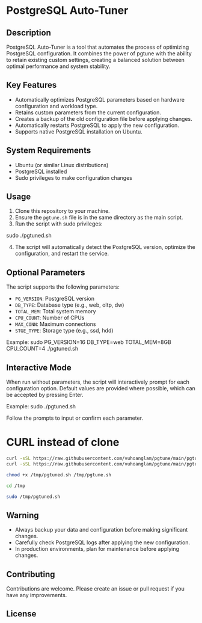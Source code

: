 # PostgreSQL Auto-Tuner

## Description
PostgreSQL Auto-Tuner is a tool that automates the process of optimizing PostgreSQL configuration. It combines the power of pgtune with the ability to retain existing custom settings, creating a balanced solution between optimal performance and system stability.

## Key Features
- Automatically optimizes PostgreSQL parameters based on hardware configuration and workload type.
- Retains custom parameters from the current configuration.
- Creates a backup of the old configuration file before applying changes.
- Automatically restarts PostgreSQL to apply the new configuration.
- Supports native PostgreSQL installation on Ubuntu.

## System Requirements
- Ubuntu (or similar Linux distributions)
- PostgreSQL installed
- Sudo privileges to make configuration changes

## Usage
1. Clone this repository to your machine.
2. Ensure the `pgtune.sh` file is in the same directory as the main script.
3. Run the script with sudo privileges:

sudo ./pgtuned.sh

4. The script will automatically detect the PostgreSQL version, optimize the configuration, and restart the service.

## Optional Parameters
The script supports the following parameters:
- `PG_VERSION`: PostgreSQL version
- `DB_TYPE`: Database type (e.g., web, oltp, dw)
- `TOTAL_MEM`: Total system memory
- `CPU_COUNT`: Number of CPUs
- `MAX_CONN`: Maximum connections
- `STGE_TYPE`: Storage type (e.g., ssd, hdd)

Example:
sudo PG_VERSION=16 DB_TYPE=web TOTAL_MEM=8GB CPU_COUNT=4 ./pgtuned.sh

## Interactive Mode
When run without parameters, the script will interactively prompt for each configuration option. Default values are provided where possible, which can be accepted by pressing Enter.

Example:
sudo ./pgtuned.sh

Follow the prompts to input or confirm each parameter.

# CURL instead of clone

```bash
curl -sSL https://raw.githubusercontent.com/vuhoanglam/pgtune/main/pgtuned.sh -o /tmp/pgtuned.sh
curl -sSL https://raw.githubusercontent.com/vuhoanglam/pgtune/main/pgtune.sh -o /tmp/pgtune.sh

chmod +x /tmp/pgtuned.sh /tmp/pgtune.sh

cd /tmp

sudo /tmp/pgtuned.sh
```

## Warning
- Always backup your data and configuration before making significant changes.
- Carefully check PostgreSQL logs after applying the new configuration.
- In production environments, plan for maintenance before applying changes.

## Contributing
Contributions are welcome. Please create an issue or pull request if you have any improvements.

## License

